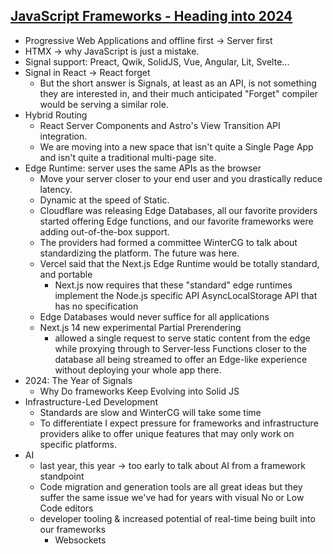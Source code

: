 
## [JavaScript Frameworks - Heading into 2024](https://dev.to/this-is-learning/javascript-frameworks-heading-into-2024-i3l)

* Progressive Web Applications and offline first -> Server first
*  HTMX -> why JavaScript is just a mistake.
* Signal support: Preact, Qwik, SolidJS, Vue, Angular, Lit, Svelte...
* Signal in React -> React forget
	* But the short answer is Signals, at least as an API, is not something they are interested in, and their much anticipated "Forget" compiler would be serving a similar role.
* Hybrid Routing
	* React Server Components and Astro's View Transition API integration.
	* We are moving into a new space that isn't quite a Single Page App and isn't quite a traditional multi-page site.
* Edge Runtime: server uses the same APIs as the browser
	* Move your server closer to your end user and you drastically reduce latency.
	* Dynamic at the speed of Static.
	* Cloudflare was releasing Edge Databases, all our favorite providers started offering Edge functions, and our favorite frameworks were adding out-of-the-box support.
	* The providers had formed a committee WinterCG to talk about standardizing the platform. The future was here.
	* Vercel said that the Next.js Edge Runtime would be totally standard, and portable
		* Next.js now requires that these "standard" edge runtimes implement the Node.js specific API AsyncLocalStorage API that has no specification
	* Edge Databases would never suffice for all applications
	* Next.js 14 new experimental Partial Prerendering
		* allowed a single request to serve static content from the edge while proxying through to Server-less Functions closer to the database all being streamed to offer an Edge-like experience without deploying your whole app there.
* 2024: The Year of Signals
	* Why Do frameworks Keep Evolving into Solid JS
* Infrastructure-Led Development
	* Standards are slow and WinterCG will take some time
	* To differentiate I expect pressure for frameworks and infrastructure providers alike to offer unique features that may only work on specific platforms.
* AI
	* last year, this year -> too early to talk about AI from a framework standpoint
	* Code migration and generation tools are all great ideas but they suffer the same issue we've had for years with visual No or Low Code editors
	* developer tooling & increased potential of real-time being built into our frameworks
		* Websockets
